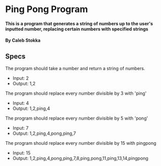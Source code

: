 # Ping Pong Program

#### This is a program that generates a string of numbers up to the user's inputted number, replacing certain numbers with specified strings

#### By Caleb Stokka  

## Specs

The program should take a number and return a string of numbers.
* Input: 2
* Output: 1,2

The program should replace every number divisible by 3 with 'ping'
* Input: 4
* Output: 1,2,ping,4

The program should replace every number divisible by 5 with 'pong'
* Input: 7
* Output: 1,2,ping,4,pong,ping,7

The program should replace every number divisible by 15 with pingpong
* Input: 15
* Output: 1,2,ping,4,pong,ping,7,8,ping,pong,11,ping,13,14,pingpong
